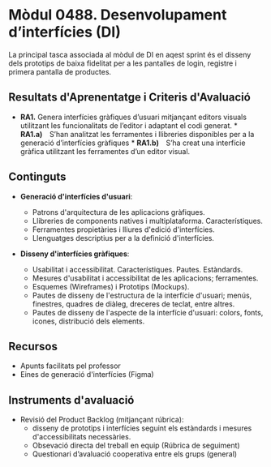 # **Mòdul 0488**. Desenvolupament d’interfícies (DI)

La principal tasca associada al mòdul de DI en aqest sprint és el disseny dels prototips de baixa fidelitat per a les pantalles de login, registre i primera pantalla de productes.

## Resultats d'Aprenentatge i Criteris d'Avaluació

* **RA1.** Genera interfícies gràfiques d’usuari mitjançant editors visuals utilitzant les funcionalitats de l’editor i adaptant el codi generat.
       * **RA1.a)** S’han analitzat les ferramentes i llibreries disponibles per a la generació d’interfícies gràfiques
       * **RA1.b)** S’ha creat una interfície gràfica utilitzant les ferramentes d’un editor visual.

## Continguts

* **Generació d'interfícies d'usuari**:
    * Patrons d'arquitectura de les aplicacions gràfiques.
    * Llibreries de components natives i multiplataforma. Característiques.
    * Ferramentes propietàries i lliures d'edició d'interfícies.
    * Llenguatges descriptius per a la definició d'interfícies.

* **Disseny d'interfícies gràfiques**:
    * Usabilitat i accessibilitat. Característiques. Pautes. Estàndards.
    * Mesures d'usabilitat i accessibilitat de les aplicacions; ferramentes.
    * Esquemes (Wireframes) i Prototips (Mockups).
    * Pautes de disseny de l'estructura de la interfície d'usuari; menús, finestres, quadres de diàleg, dreceres de teclat, entre altres.
    * Pautes de disseny de l'aspecte de la interfície d'usuari: colors, fonts, icones, distribució dels elements.

## Recursos

* Apunts facilitats pel professor
* Eines de generació d'interfícies (Figma)



## Instruments d'avaluació

* Revisió del Product Backlog (mitjançant rúbrica):  
    * disseny de prototips i interfícies seguint els estàndards i mesures d'accessibilitats necessàries.
    * Obsevació directa del treball en equip (Rúbrica de seguiment)
    * Questionari d’avaluació cooperativa entre els grups (general)




